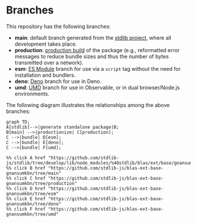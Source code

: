 <!--

@license Apache-2.0

Copyright (c) 2022 The Stdlib Authors.

Licensed under the Apache License, Version 2.0 (the "License");
you may not use this file except in compliance with the License.
You may obtain a copy of the License at

    http://www.apache.org/licenses/LICENSE-2.0

Unless required by applicable law or agreed to in writing, software
distributed under the License is distributed on an "AS IS" BASIS,
WITHOUT WARRANTIES OR CONDITIONS OF ANY KIND, either express or implied.
See the License for the specific language governing permissions and
limitations under the License.

-->

# Branches

This repository has the following branches:

-   **main**: default branch generated from the [stdlib project][stdlib-url], where all development takes place.
-   **production**: [production build][production-url] of the package (e.g., reformatted error messages to reduce bundle sizes and thus the number of bytes transmitted over a network).
-   **esm**: [ES Module][esm-url] branch for use via a `script` tag without the need for installation and bundlers.
-   **deno**: [Deno][deno-url] branch for use in Deno.
-   **umd**: [UMD][umd-url] branch for use in Observable, or in dual browser/Node.js environments.

The following diagram illustrates the relationships among the above branches:

```mermaid
graph TD;
A[stdlib]-->|generate standalone package|B;
B[main] -->|productionize| C[production];
C -->|bundle| D[esm];
C -->|bundle| E[deno];
C -->|bundle| F[umd];

%% click A href "https://github.com/stdlib-js/stdlib/tree/develop/lib/node_modules/%40stdlib/blas/ext/base/gnansumkbn"
%% click B href "https://github.com/stdlib-js/blas-ext-base-gnansumkbn/tree/main"
%% click C href "https://github.com/stdlib-js/blas-ext-base-gnansumkbn/tree/production"
%% click D href "https://github.com/stdlib-js/blas-ext-base-gnansumkbn/tree/esm"
%% click E href "https://github.com/stdlib-js/blas-ext-base-gnansumkbn/tree/deno"
%% click F href "https://github.com/stdlib-js/blas-ext-base-gnansumkbn/tree/umd"
```

[stdlib-url]: https://github.com/stdlib-js/stdlib/tree/develop/lib/node_modules/%40stdlib/blas/ext/base/gnansumkbn
[production-url]: https://github.com/stdlib-js/blas-ext-base-gnansumkbn/tree/production
[deno-url]: https://github.com/stdlib-js/blas-ext-base-gnansumkbn/tree/deno
[umd-url]: https://github.com/stdlib-js/blas-ext-base-gnansumkbn/tree/umd
[esm-url]: https://github.com/stdlib-js/blas-ext-base-gnansumkbn/tree/esm